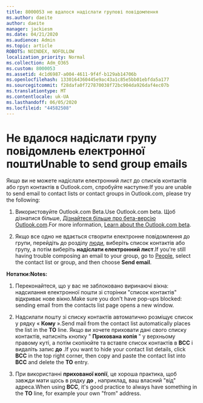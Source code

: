```yaml
---
title: 8000053 не вдалося надіслати групові повідомлення
ms.author: daeite
author: daeite
manager: jackiesm
ms.date: 04/21/2020
ms.audience: Admin
ms.topic: article
ROBOTS: NOINDEX, NOFOLLOW
localization_priority: Normal
ms.collection: Adm_O365
ms.custom: 8000053
ms.assetid: 4c1d6987-a004-4611-9f4f-b129ab14706b
ms.openlocfilehash: 1330164360445e9ac43a1c85e5bb01ebfda5a177
ms.sourcegitcommit: f28dafa0f727870038f72bc904da926daf4ec07b
ms.translationtype: MT
ms.contentlocale: uk-UA
ms.lasthandoff: 06/05/2020
ms.locfileid: "44582508"
---
```

# <a name="unable-to-send-group-emails"></a><span data-ttu-id="3cee1-102">Не вдалося надіслати групу повідомлень електронної пошти</span><span class="sxs-lookup"><span data-stu-id="3cee1-102">Unable to send group emails</span></span>

<span data-ttu-id="3cee1-103">Якщо ви не можете надіслати електронний лист до списків контактів або груп контактів в Outlook.com, спробуйте наступне:</span><span class="sxs-lookup"><span data-stu-id="3cee1-103">If you are unable to send email to contact lists or contact groups in Outlook.com, please try the following:</span></span>
  
1. <span data-ttu-id="3cee1-104">Використовуйте Outlook.com Beta.</span><span class="sxs-lookup"><span data-stu-id="3cee1-104">Use Outlook.com beta.</span></span> <span data-ttu-id="3cee1-105">Щоб дізнатися більше, [Дізнайтеся більше про бета-версію Outlook.com](https://support.office.com/article/e2261c7f-d413-4084-8f22-21282f42d8cf).</span><span class="sxs-lookup"><span data-stu-id="3cee1-105">For more information, [Learn about the Outlook.com beta](https://support.office.com/article/e2261c7f-d413-4084-8f22-21282f42d8cf).</span></span>
    
2. <span data-ttu-id="3cee1-106">Якщо все одно не вдається створити електронне повідомлення до групи, перейдіть до розділу [люди](https://outlook.live.com/people/), виберіть список контактів або групу, а потім виберіть **надіслати електронний лист**.</span><span class="sxs-lookup"><span data-stu-id="3cee1-106">If you're still having trouble composing an email to your group, go to [People](https://outlook.live.com/people/), select the contact list or group, and then choose **Send email**.</span></span>
    
 <span data-ttu-id="3cee1-107">**Нотатки:**</span><span class="sxs-lookup"><span data-stu-id="3cee1-107">**Notes:**</span></span>
  
1. <span data-ttu-id="3cee1-108">Переконайтеся, що у вас не заблоковано виринаючі вікна: надсилання електронної пошти зі сторінки "список контактів" відкриває нове вікно.</span><span class="sxs-lookup"><span data-stu-id="3cee1-108">Make sure you don't have pop-ups blocked: sending email from the contacts list page opens a new window.</span></span>
    
2. <span data-ttu-id="3cee1-109">Надсилати пошту зі списку контактів автоматично розміщує список у рядку « **Кому** ».</span><span class="sxs-lookup"><span data-stu-id="3cee1-109">Send mail from the contact list automatically places the list in the **TO** line.</span></span> <span data-ttu-id="3cee1-110">Якщо ви хочете приховати дані свого списку контактів, натисніть кнопку " **Прихована копія** " у верхньому правому куті, а потім скопіюйте та вставте список контактів в **BCC** і видаліть запис **до** .</span><span class="sxs-lookup"><span data-stu-id="3cee1-110">If you want to hide your contact list details, click **BCC** in the top right corner, then copy and paste the contact list into **BCC** and delete the **TO** entry.</span></span> 
    
3. <span data-ttu-id="3cee1-111">При використанні **прихованої копії**, це хороша практика, щоб завжди мати щось в рядку **до** , наприклад, ваш власний "від" адреса.</span><span class="sxs-lookup"><span data-stu-id="3cee1-111">When using **BCC**, it's good practice to always have something in the **TO** line, for example your own "from" address.</span></span> 
    

